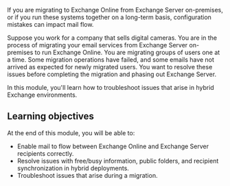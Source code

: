 If you are migrating to Exchange Online from Exchange Server on-premises, or if you run these systems together on a long-term basis, configuration mistakes can impact mail flow.

Suppose you work for a company that sells digital cameras. You are in the process of migrating your email services from Exchange Server on-premises to run Exchange Online. You are migrating groups of users one at a time. Some migration operations have failed, and some emails have not arrived as expected for newly migrated users. You want to resolve these issues before completing the migration and phasing out Exchange Server.

In this module, you'll learn how to troubleshoot issues that arise in hybrid Exchange environments.

## Learning objectives

At the end of this module, you will be able to:

- Enable mail to flow between Exchange Online and Exchange Server recipients correctly.
- Resolve issues with free/busy information, public folders, and recipient synchronization in hybrid deployments.
- Troubleshoot issues that arise during a migration.